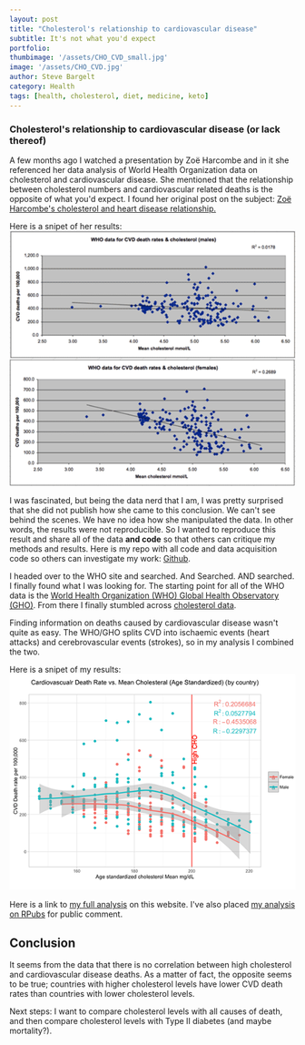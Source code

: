 ```yaml
---
layout: post
title: "Cholesterol's relationship to cardiovascular disease"
subtitle: It's not what you'd expect
portfolio:  
thumbimage: '/assets/CHO_CVD_small.jpg'
image: '/assets/CHO_CVD.jpg'
author: Steve Bargelt
category: Health
tags: [health, cholesterol, diet, medicine, keto]
---
```

### Cholesterol's relationship to cardiovascular disease (or lack thereof)
A few months ago I watched a presentation by Zoë Harcombe and in it she referenced her data analysis of World Health Organization data on cholesterol and cardiovascular disease. She mentioned that the relationship between cholesterol numbers and cardiovascular related deaths is the opposite of what you'd expect. I found her original post on the subject: [Zoë Harcombe's cholesterol and heart disease relationship.](http://www.zoeharcombe.com/2010/11/cholesterol-heart-disease-there-is-a-relationship-but-its-not-what-you-think/) 

Here is a snipet of her results: 
![cholesterol vs. cvd deaths chart](/assets/cholesterol001_small.png)

I was fascinated, but being the data nerd that I am, I was pretty surprised that she did not publish how she came to this conclusion. We can't see behind the scenes. We have no idea how she manipulated the data. In other words, the results were not reproducible. So I wanted to reproduce this result and share all of the data **and code** so that others can critique my methods and results.  Here is my repo with all code and data acquisition code so others can investigate my work: [Github](https://github.com/stevebargelt/WHO-Data).

I headed over to the WHO site and searched. And Searched. AND searched. I finally found what I was looking for. The starting point for all of the WHO data is the [World Health Organization (WHO) Global Health Observatory (GHO)](http://www.who.int/gho/en/). From there I finally stumbled across [cholesterol data](http://apps.who.int/gho/data/node.main.A883?lang=en). 

Finding information on deaths caused by cardiovascular disease wasn't quite as easy. The WHO/GHO splits CVD into ischaemic events (heart attacks) and cerebrovascular events (strokes), so in my analysis I combined the two. 

Here is a snipet of my results:
![cholesterol vs. cvd deaths chart](/assets/cholesterol002_small.png)

Here is a link to [my full analysis](/WHO_CHO_CVD.html) on this website. I've also placed [my analysis on RPubs](http://rpubs.com/stevebargelt/who-cho-cvd) for public comment.

## Conclusion
It seems from the data that there is no correlation between high cholesterol and cardiovascular disease deaths. As a matter of fact, the opposite seems to be true; countries with higher cholesterol levels have lower CVD death rates than countries with lower cholesterol levels. 

Next steps: I want to compare cholesterol levels with all causes of death, and then compare cholesterol levels with Type II diabetes (and maybe mortality?).
